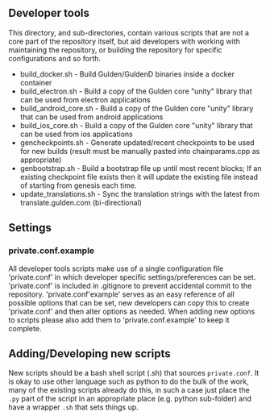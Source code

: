 Developer tools
---------------------

This directory, and sub-directories, contain various scripts that are not a core part of the repository itself, but aid developers with working with maintaining the repository, or building the repository for specific configurations and so forth.

* build_docker.sh        - Build Gulden/GuldenD binaries inside a docker container
* build_electron.sh      - Build a copy of the Gulden core "unity" library that can be used from electron applications
* build_android_core.sh  - Build a copy of the Gulden core "unity" library that can be used from android applications
* build_ios_core.sh      - Build a copy of the Gulden core "unity" library that can be used from ios applications
* gencheckpoints.sh      - Generate updated/recent checkpoints to be used for new builds (result must be manually pasted into chainparams.cpp as appropriate)
* genbootstrap.sh        - Build a bootstrap file up until most recent blocks; If an existing checkpoint file exists then it will update the existing file instead of starting from genesis each time.
* update_translations.sh - Sync the translation strings with the latest from translate.gulden.com (bi-directional)



Settings
---------------------
### private.conf.example ###

All developer tools scripts make use of a single configuration file 'private.conf' in which developer specific settings/preferences can be set. 'private.conf' is included in .gitignore to prevent accidental commit to the repository.
'private.conf'example' serves as an easy reference of all possible options that can be set, new developers can copy this to create 'private.conf' and then alter options as needed. When adding new options to scripts please also add them to 'private.conf.example' to keep it complete.



Adding/Developing new scripts
---------------------

New scripts should be a bash shell script (.sh) that sources `private.conf`.
It is okay to use other language such as python to do the bulk of the work, many of the existing scripts already do this, in such a case just place the `.py` part of the script in an appropriate place (e.g. python sub-folder) and have a wrapper `.sh` that sets things up.

